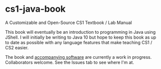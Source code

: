 # cs1-java-book
A Customizable and Open-Source CS1 Textbook / Lab Manual

This book will eventually be an introduction to programming in Java using JShell. I will initially be writing to Java 10 but hope to keep this book as up to date as possible with any language features that make teaching CS1 / CS2 easier.

The book and [accompanying software](https://github.com/jmorwick/codecafe) are currently a work in progress. Collaborators welcome. See the Issues tab to see where I'm at. 
